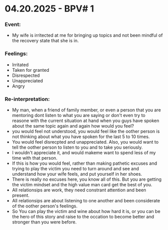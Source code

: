 # 04.20.2025 - BPV# 1

### Event:
- My wife is irritected at me for bringing up topics and not been mindful of the
recovery state that she is in.

### Feelings:
- Irritated
- Taken for granted
- Disrespected
- Unappreciated
- Angry

### Re-interpretation:
- My man, when a friend of family member, or even a person that you are mentoring
dont listen to what you are saying or don't even try to reasone with the current
situation at hand when you guys have spoken about the same topic again and again
how would you feel?
- you would feel not understood, you would feel like the oother person is not thinking
about what you have spoken for the last 5 to 10 times. 
- You would feel disrecpted and unappreciated. Also, you would want to tell the oother
person to listen to you and to take you seriously.
- I wouldn't appreciate it, and would makeme want to spend less of my time with that person.
- If this is how you would feel, rather than making pathetic excuses and trying to play the victim
you need to turn around and see and understand how your wife feels, and put yourself in her shoes.
- There is really no excuses here, you know all of this. But you are getting the victim mindset
and the high value man card get the best of you.
- All relationsips are work, they need constrant attention and been present.
- All relationsips are about listening to one another and been considerate of the oother
person's feelings.
- So You can play the victim and wine about how hard it is, or you can be the hero of this story
and raise to the occation to become better and stronger than you were before.
